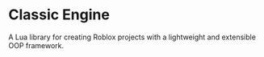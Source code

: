 # Classic Engine
A Lua library for creating Roblox projects with a lightweight and extensible OOP framework.
